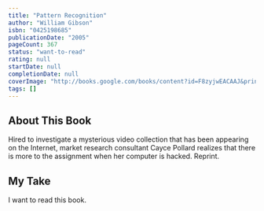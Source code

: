 ```yaml
---
title: "Pattern Recognition"
author: "William Gibson"
isbn: "0425198685"
publicationDate: "2005"
pageCount: 367
status: "want-to-read"
rating: null
startDate: null
completionDate: null
coverImage: "http://books.google.com/books/content?id=F8zyjwEACAAJ&printsec=frontcover&img=1&zoom=1&source=gbs_api"
tags: []
---
```


## About This Book

Hired to investigate a mysterious video collection that has been appearing on the Internet, market research consultant Cayce Pollard realizes that there is more to the assignment when her computer is hacked. Reprint.

## My Take

I want to read this book.
